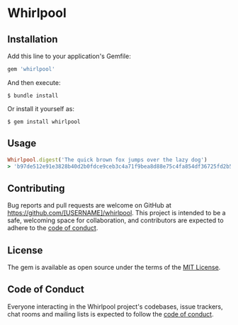 # Whirlpool



## Installation

Add this line to your application's Gemfile:

```ruby
gem 'whirlpool'
```

And then execute:

    $ bundle install

Or install it yourself as:

    $ gem install whirlpool

## Usage

```ruby
Whirlpool.digest('The quick brown fox jumps over the lazy dog')
> 'b97de512e91e3828b40d2b0fdce9ceb3c4a71f9bea8d88e75c4fa854df36725fd2b52eb6544edcacd6f8beddfea403cb55ae31f03ad62a5ef54e42ee82c3fb35'
```

## Contributing

Bug reports and pull requests are welcome on GitHub at https://github.com/[USERNAME]/whirlpool. This project is intended to be a safe, welcoming space for collaboration, and contributors are expected to adhere to the [code of conduct](https://github.com/[USERNAME]/whirlpool/blob/master/CODE_OF_CONDUCT.md).


## License

The gem is available as open source under the terms of the [MIT License](https://opensource.org/licenses/MIT).

## Code of Conduct

Everyone interacting in the Whirlpool project's codebases, issue trackers, chat rooms and mailing lists is expected to follow the [code of conduct](https://github.com/[USERNAME]/whirlpool/blob/master/CODE_OF_CONDUCT.md).
